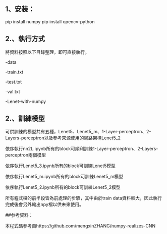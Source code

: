 ## 1、安装：
   pip install numpy
   pip install opencv-python
   
## 2.、執行方式
將資料按照以下目錄整理，即可直接執行。

-data

-train.txt

-test.txt

-val.txt

-Lenet-with-numpy

## 2.、訓練模型

可供訓練的模型共有五種，Lenet5、Lenet5_m、1-Layer-perceptron、2-Layers-perceptron以及參考來源使用的網路架構Lenet5_2

依序執行nn2L.ipynb所有的block可順利訓練1-Layer-perceptron、2-Layers-perceptron兩個模型

依序執行Lenet5_3.ipynb所有的block可訓練Lenet5模型

依序執行Lenet5_m.ipynb所有的block可訓練Lenet5_m模型

依序執行Lenet5_2.ipynb所有的block可訓練Lenet5_2模型

所有程式檔的前半段皆為前處理的步驟，其中由於train data資料較大，因此執行完成後會另外輸出npy檔以供未來使用。

##参考资料：  

本程式碼參考自https://github.com/mengxinZHANG/numpy-realizes-CNN
